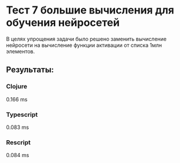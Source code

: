 # Тест 7 большие вычисления для обучения нейросетей

В целях упрощения задачи было решено заменить вычисление нейросети на вычисление функции активации от списка 1млн элементов.

## Результаты:

### Clojure
0.166 ms

### Typescript
0.083 ms

### Rescript
0.084 ms